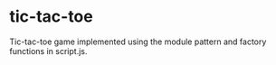 # tic-tac-toe
 Tic-tac-toe game implemented using the module pattern and factory functions in script.js.
